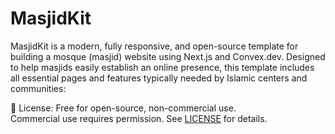 # MasjidKit

MasjidKit is a modern, fully responsive, and open-source template for building a mosque (masjid) website using Next.js and Convex.dev. Designed to help masjids easily establish an online presence, this template includes all essential pages and features typically needed by Islamic centers and communities:

📜 License: Free for open-source, non-commercial use.  
Commercial use requires permission. See [LICENSE](./LICENSE.txt) for details.
